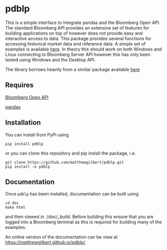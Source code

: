 pdblp
=====

This is a simple interface to integrate pandas and the Bloomberg Open API.
The standard Bloomberg API provides an extensive set of features for building
applications on top of however does not provide easy and interactive access to
data. This package provides several functions for accessing historical market
data and reference data. A simple set of examples is available
[here](https://matthewgilbert.github.io/pdblp/tutorial.html).
In theory this should work on both Windows and Linux connecting to Bloomberg
Server API however this has only been tested using Windows and the Desktop API.

The library borrows heavily from a similar package available
[here](https://github.com/kyuni22/pybbg)

## Requires

[Bloomberg Open API](http://www.bloomberglabs.com/api/) 

[pandas](http://pandas.pydata.org/)

## Installation
You can install from PyPi using

```
pip install pdblp
```

or you can clone this repository and pip install the package, i.e.

```
git clone https://github.com/matthewgilbert/pdblp.git
pip install -e pdblp
```

## Documentation
Once `pdblp` has been installed, documentation can be built using

```
cd doc
make html
```

and then viewed in ./doc/_build. Before building this ensure that you are
logged into a Bloomberg terminal as this is required for building many of the
examples.

An online version of the documentation can be view at https://matthewgilbert.github.io/pdblp/
